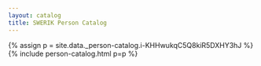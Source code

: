 ```yaml
---
layout: catalog
title: SWERIK Person Catalog
---
```

{% assign p = site.data._person-catalog.i-KHHwukqC5Q8kiR5DXHY3hJ %}
{% include person-catalog.html p=p %}

